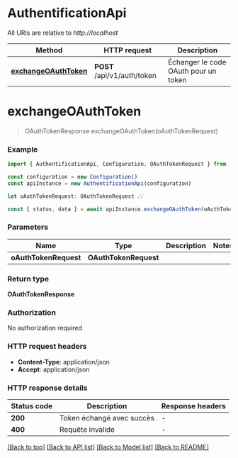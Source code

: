 # AuthentificationApi

All URIs are relative to _http://localhost_

| Method                                        | HTTP request                | Description                          |
| --------------------------------------------- | --------------------------- | ------------------------------------ |
| [**exchangeOAuthToken**](#exchangeoauthtoken) | **POST** /api/v1/auth/token | Échanger le code OAuth pour un token |

# **exchangeOAuthToken**

> OAuthTokenResponse exchangeOAuthToken(oAuthTokenRequest)

### Example

```typescript
import { AuthentificationApi, Configuration, OAuthTokenRequest } from '@trouvaille/api'

const configuration = new Configuration()
const apiInstance = new AuthentificationApi(configuration)

let oAuthTokenRequest: OAuthTokenRequest //

const { status, data } = await apiInstance.exchangeOAuthToken(oAuthTokenRequest)
```

### Parameters

| Name                  | Type                  | Description | Notes |
| --------------------- | --------------------- | ----------- | ----- |
| **oAuthTokenRequest** | **OAuthTokenRequest** |             |       |

### Return type

**OAuthTokenResponse**

### Authorization

No authorization required

### HTTP request headers

- **Content-Type**: application/json
- **Accept**: application/json

### HTTP response details

| Status code | Description               | Response headers |
| ----------- | ------------------------- | ---------------- |
| **200**     | Token échangé avec succès | -                |
| **400**     | Requête invalide          | -                |

[[Back to top]](#) [[Back to API list]](../README.md#documentation-for-api-endpoints) [[Back to Model list]](../README.md#documentation-for-models) [[Back to README]](../README.md)
